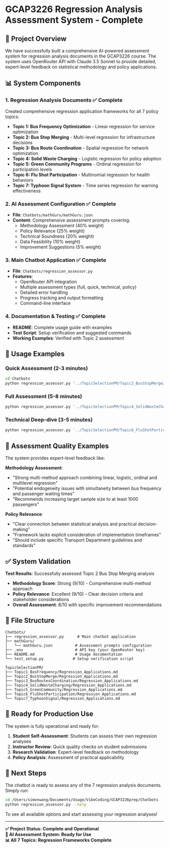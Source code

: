 # GCAP3226 Regression Analysis Assessment System - Complete

## 🎯 Project Overview

We have successfully built a comprehensive AI-powered assessment system for regression analysis documents in the GCAP3226 course. The system uses OpenRouter API with Claude 3.5 Sonnet to provide detailed, expert-level feedback on statistical methodology and policy applications.

## 📊 System Components

### 1. **Regression Analysis Documents** ✅ Complete
Created comprehensive regression application frameworks for all 7 policy topics:

- **Topic 1: Bus Frequency Optimization** - Linear regression for service optimization
- **Topic 2: Bus Stop Merging** - Multi-level regression for infrastructure decisions  
- **Topic 3: Bus Route Coordination** - Spatial regression for network optimization
- **Topic 4: Solid Waste Charging** - Logistic regression for policy adoption
- **Topic 5: Green Community Programs** - Ordinal regression for participation levels
- **Topic 6: Flu Shot Participation** - Multinomial regression for health behaviors
- **Topic 7: Typhoon Signal System** - Time series regression for warning effectiveness

### 2. **AI Assessment Configuration** ✅ Complete
- **File**: `Chatbots/mathGuru/mathGuru.json`
- **Content**: Comprehensive assessment prompts covering:
  - Methodology Assessment (40% weight)
  - Policy Relevance (25% weight)  
  - Technical Soundness (20% weight)
  - Data Feasibility (10% weight)
  - Improvement Suggestions (5% weight)

### 3. **Main Chatbot Application** ✅ Complete
- **File**: `Chatbots/regression_assessor.py`
- **Features**:
  - OpenRouter API integration
  - Multiple assessment types (full, quick, technical, policy)
  - Detailed error handling
  - Progress tracking and output formatting
  - Command-line interface

### 4. **Documentation & Testing** ✅ Complete
- **README**: Complete usage guide with examples
- **Test Script**: Setup verification and suggested commands
- **Working Examples**: Verified with Topic 2 assessment

## 🚀 Usage Examples

### Quick Assessment (2-3 minutes)
```bash
cd Chatbots
python regression_assessor.py '../TopicSelectionPM/Topic2_BusStopMerge/Regression_Applications.md' --type quick
```

### Full Assessment (5-8 minutes)
```bash
python regression_assessor.py '../TopicSelectionPM/Topic4_SolidWasteCharging/Regression_Applications.md' --output full_assessment.md
```

### Technical Deep-dive (3-5 minutes)
```bash
python regression_assessor.py '../TopicSelectionPM/Topic6_FluShotParticipation/Regression_Applications.md' --type technical
```

## 🎯 Assessment Quality Examples

The system provides expert-level feedback like:

**Methodology Assessment**:
- "Strong multi-method approach combining linear, logistic, ordinal and multilevel regression"
- "Potential endogeneity issues with simultaneity between bus frequency and passenger waiting times"
- "Recommends increasing target sample size to at least 1000 passengers"

**Policy Relevance**:
- "Clear connection between statistical analysis and practical decision-making"
- "Framework lacks explicit consideration of implementation timeframes"
- "Should include specific Transport Department guidelines and standards"

## ✅ System Validation

**Test Results**: Successfully assessed Topic 2 Bus Stop Merging analysis
- **Methodology Score**: Strong (9/10) - Comprehensive multi-method approach
- **Policy Relevance**: Excellent (9/10) - Clear decision criteria and stakeholder considerations
- **Overall Assessment**: 8/10 with specific improvement recommendations

## 📁 File Structure
```
Chatbots/
├── regression_assessor.py      # Main chatbot application
├── mathGuru/
│   └── mathGuru.json          # Assessment prompts configuration
├── .env                       # API key (your OpenRouter key)
├── README.md                  # Usage documentation
└── test_setup.py             # Setup verification script

TopicSelectionPM/
├── Topic1_BusFrequency/Regression_Applications.md
├── Topic2_BusStopMerge/Regression_Applications.md
├── Topic3_BusRoutesCoordination/Regression_Applications.md
├── Topic4_SolidWasteCharging/Regression_Applications.md
├── Topic5_GreenCommunity/Regression_Applications.md
├── Topic6_FluShotParticipation/Regression_Applications.md
└── Topic7_TyphoonSignal/Regression_Applications.md
```

## 🎯 Ready for Production Use

The system is fully operational and ready for:

1. **Student Self-Assessment**: Students can assess their own regression analyses
2. **Instructor Review**: Quick quality checks on student submissions  
3. **Research Validation**: Expert-level feedback on methodology
4. **Policy Analysis**: Assessment of practical applicability

## 🔄 Next Steps

The chatbot is ready to assess any of the 7 regression analysis documents. Simply run:

```bash
cd /Users/simonwang/Documents/Usage/VibeCoding/GCAP3226prep/Chatbots
python regression_assessor.py --help
```

To see all available options and start assessing your regression analyses!

---

**✅ Project Status: Complete and Operational**  
**🤖 AI Assessment System: Ready for Use**  
**📊 All 7 Topics: Regression Frameworks Complete**